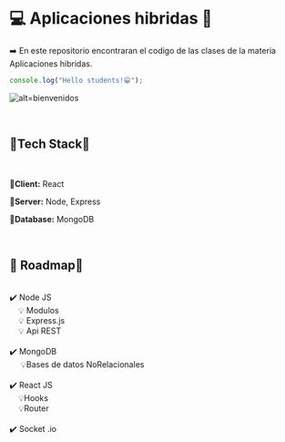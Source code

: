 
# 💻 Aplicaciones hibridas 📱

➡️ En este repositorio encontraran el codigo de las clases de la materia Aplicaciones hibridas.




```javascript
console.log("Hello students!😁");
```


![alt=bienvenidos](https://media.tenor.com/q7vVlrXlUeUAAAAC/hi-hello.gif)

<br>

## 🦖Tech Stack🦖
<br>

**🌝Client:** React

**🌚Server:** Node, Express

**🌟Database:** MongoDB


<br>

## 🐾 Roadmap🐾

<br>
✔️ Node JS
<br>
&nbsp;&nbsp;&nbsp;&nbsp;💡 Modulos
<br>
&nbsp;&nbsp;&nbsp;&nbsp;💡 Express.js
<br>
&nbsp;&nbsp;&nbsp;&nbsp;💡 Api REST
<br>
<br>
✔️ MongoDB
<br>
&nbsp;&nbsp;&nbsp;&nbsp; 💡Bases de datos NoRelacionales
<br>
<br>
✔️ React JS
<br>
&nbsp;&nbsp;&nbsp;&nbsp;💡Hooks
<br>
&nbsp;&nbsp;&nbsp;&nbsp;💡Router
<br>
<br>
✔️ Socket .io
